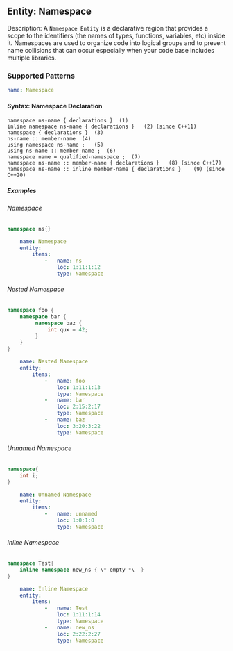 ## Entity: Namespace

Description: A `Namespace Entity` is a declarative region that provides a scope to the identifiers (the names of types, functions, variables, etc) inside it. Namespaces are used to organize code into logical groups and to prevent name collisions that can occur especially when your code base includes multiple libraries.

### Supported Patterns

```yaml
name: Namespace
```
#### Syntax: Namespace Declaration
```text
namespace ns-name { declarations }	(1)	
inline namespace ns-name { declarations }	(2)	(since C++11)
namespace { declarations }	(3)	
ns-name :: member-name	(4)	
using namespace ns-name ;	(5)	
using ns-name :: member-name ;	(6)	
namespace name = qualified-namespace ;	(7)	
namespace ns-name :: member-name { declarations }	(8)	(since C++17)
namespace ns-name :: inline member-name { declarations }	(9)	(since C++20)
```

##### Examples

###### Namespace
```CPP
namespace ns{}
```

```yaml
    name: Namespace
    entity:
        items:
            -   name: ns
                loc: 1:11:1:12
                type: Namespace
```

###### Nested Namespace
```CPP
namespace foo {
    namespace bar {
         namespace baz {
             int qux = 42;
         }
    }
}
```

```yaml
    name: Nested Namespace
    entity:
        items:
            -   name: foo
                loc: 1:11:1:13
                type: Namespace
            -   name: bar
                loc: 2:15:2:17
                type: Namespace
            -   name: baz
                loc: 3:20:3:22
                type: Namespace
```

###### Unnamed Namespace
```CPP
namespace{
    int i; 
}
```

```yaml
    name: Unnamed Namespace
    entity:
        items:
            -   name: unnamed
                loc: 1:0:1:0
                type: Namespace
```

###### Inline Namespace
```CPP
namespace Test{
    inline namespace new_ns { \* empty *\  }
}
```

```yaml
    name: Inline Namespace
    entity:
        items:
            -   name: Test
                loc: 1:11:1:14
                type: Namespace
            -   name: new_ns
                loc: 2:22:2:27
                type: Namespace
```